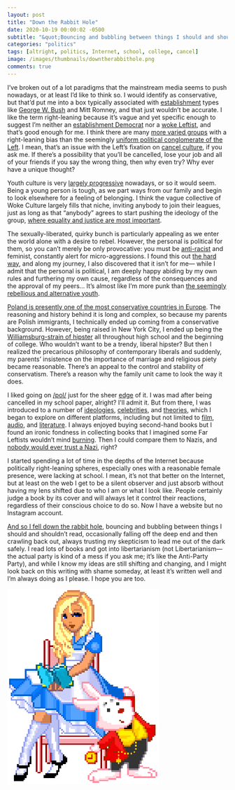 ```yaml
---
layout: post
title: "Down the Rabbit Hole"
date: 2020-10-19 00:00:02 -0500
subtitle: "&quot;Bouncing and bubbling between things I should and shouldn’t read, occasionally falling off the deep end and then crawling back out...&quot;"
categories: "politics"
tags: [altright, politics, Internet, school, college, cancel]
image: /images/thumbnails/downtherabbithole.png
comments: true
---
```

I’ve broken out of a lot paradigms that the mainstream media seems to push nowadays, or at least I’d like to think so. I would identify as conservative, but that’d put me into a box typically associated with <a href="https://patriotpost.us/alexander/41195-who-are-the-establishment-republicans-2016-03-09" target="_blank">establishment</a> types like <a href="http://assets.press.princeton.edu/chapters/s9302.pdf" target="_blank">George W. Bush</a> and Mitt Romney, and that just wouldn’t be accurate. I like the term right-leaning because it’s vague and yet specific enough to suggest I’m neither an <a href="https://www.theatlantic.com/ideas/archive/2020/03/regular-democrats-are-just-fine-establishment/607417/" target="_blank">establishment Democrat</a> nor a <a href="https://en.wikipedia.org/wiki/Woke" target="_blank">woke Leftist</a>, and that’s good enough for me. I think there are many <a href="https://www.theatlantic.com/ideas/archive/2018/10/trump-alt-right-twitter/574219/" target="_blank">more varied groups</a> with a right-leaning bias than the seemingly <a href="https://medium.com/@GappyTales/the-rise-of-the-authoritarian-left-2ed8a1a94e6d" target="_blank">uniform political conglomerate of the Left</a>. I mean, that’s an issue with the Left’s fixation on <a href="https://www.nytimes.com/2019/10/31/style/cancel-culture.html" target="_blank">cancel culture</a>, if you ask me. If there’s a possibility that you’ll be cancelled, lose your job and all of your friends if you say the wrong thing, then why even try? Why ever have a unique thought?<!-- more -->

Youth culture is very <a href="https://www.nationalreview.com/2019/03/college-indoctrination-leftism-rampant/" target="_blank">largely progressive</a> nowadays, or so it would seem. Being a young person is tough, as we part ways from our family and begin to look elsewhere for a feeling of belonging. I think the vague collective of Woke Culture largely fills that niche, inviting anybody to join their leagues, just as long as that “anybody” agrees to start pushing the ideology of the group, <a href="https://dividedwefall.com/2018/07/15/the-righteous-mind-moral-foundations-theory/" target="_blank">where equality and justice are most important</a>.

The sexually-liberated, quirky bunch is particularly appealing as we enter the world alone with a desire to rebel. However, the personal is political for them, so you can’t merely be only provocative: you must be <a href="https://www.businessinsider.com/it-is-not-enough-to-not-be-racist-in-america-you-must-be-anti-racist-2020-6" target="_blank">anti-racist</a> and feminist, constantly alert for micro-aggressions. I found this out <a href="{{ site.url }}/politics/2020/07/09/how-to-be-every-ist-in-the-book/" target="_blank">the hard way</a>, and along my journey, I also discovered that it isn’t for me— while I admit that the personal is political, I am deeply happy abiding by my own rules and furthering my own cause, regardless of the consequences and the approval of my peers… It’s almost like I’m more punk than <a href="https://en.wikipedia.org/wiki/The_Rebel_Sell" target="_blank">the seemingly rebellious and alternative youth</a>.

<a href="https://novaramedia.com/2020/07/24/why-is-poland-so-conservative/" target="_blank">Poland is presently one of the most conservative countries in Europe</a>. The reasoning and history behind it is long and complex, so because my parents are Polish immigrants, I technically ended up coming from a conservative background. However, being raised in New York City, I ended up being the <a href="https://www.nytimes.com/2013/05/02/fashion/williamsburg.html" target="_blank">Williamsburg-strain of hipster</a> all throughout high school and the beginning of college. Who wouldn’t want to be a trendy, liberal hipster? But then I realized the precarious philosophy of contemporary liberals and suddenly, my parents’ insistence on the importance of marriage and religious piety became reasonable. There’s an appeal to the control and stability of conservatism. There’s a reason why the family unit came to look the way it does.

I liked going on <a href="https://boards.4chan.org/pol/" target="_blank">/pol/</a> just for the sheer <a href="https://knowyourmeme.com/memes/edgy" target="_blank">edge</a> of it. I was mad after being cancelled in my school paper, alright? I'll admit it. But from there, I was introduced to a number of <a href="https://en.wikipedia.org/wiki/Anarcho-primitivism" target="_blank">ideologies</a>, <a href="https://en.wikipedia.org/wiki/Jordan_Peterson" target="_blank">celebrities</a>, and <a href="https://en.wikipedia.org/wiki/QAnon" target="_blank">theories</a>, which I began to explore on different platforms, including but not limited to <a href="https://www.bitchute.com/" target="_blank">film</a>, <a href="https://www.youtube.com/channel/UCLwNTXWEjVd2qIHLcXxQWxA" target="_blank">audio</a>, and <a href="https://en.wikipedia.org/wiki/The_Bell_Curve" target="_blank">literature</a>. I always enjoyed buying second-hand books but I found an ironic fondness in collecting books that I imagined some Far Leftists wouldn’t mind <a href="https://en.wikipedia.org/wiki/Nazi_book_burnings" target="_blank">burning</a>. Then I could compare them to Nazis, and <a href="https://en.wikipedia.org/wiki/Reductio_ad_Hitlerum" targt="_blank">nobody would ever trust a Nazi</a>, right?

I started spending a lot of time in the depths of the Internet because politically right-leaning spheres, especially ones with a reasonable female presence, were lacking at school. I mean, it’s not that better on the Internet, but at least on the web I get to be a silent observer and just absorb without having my lens shifted due to who I am or what I look like. People certainly judge a book by its cover and will always let it control their reactions, regardless of their conscious choice to do so. Now I have a website but no Instagram account.

<a href="https://www.youtube.com/watch?v=pHte24GGHD4" target="_blank">And so I fell down the rabbit hole</a>, bouncing and bubbling between things I should and shouldn’t read, occasionally falling off the deep end and then crawling back out, always trusting my skepticism to lead me out of the dark safely. I read lots of books and got into libertarianism (not Libertarianism— the actual party is kind of a mess if you ask me; it’s like the Anti-Party Party), and while I know my ideas are still shifting and changing, and I might look back on this writing with shame someday, at least it’s written well and I’m always doing as I please. I hope you are too.

<img src="/images/downtherabbithole.png" style="margin: auto;">
